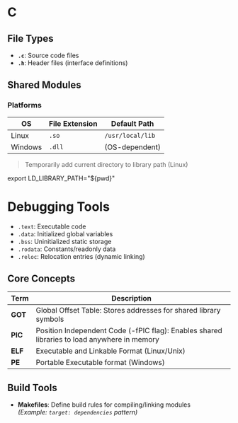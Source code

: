 # C

## File Types

- **`.c`**: Source code files
- **`.h`**: Header files (interface definitions)

## Shared Modules

### Platforms

| OS      | File Extension | Default Path           |
|---------|----------------|------------------------|
| Linux   | `.so`          | `/usr/local/lib`       |
| Windows | `.dll`         | (OS-dependent)         |

> Temporarily add current directory to library path (Linux)

export LD_LIBRARY_PATH="${pwd}"

# Debugging Tools

- `.text`: Executable code  
- `.data`: Initialized global variables  
- `.bss`: Uninitialized static storage  
- `.rodata`: Constants/readonly data  
- `.reloc`: Relocation entries (dynamic linking)  

## Core Concepts

| Term       | Description                                                                 |
|------------|-----------------------------------------------------------------------------|
| **GOT**    | Global Offset Table: Stores addresses for shared library symbols             |
| **PIC**    | Position Independent Code (-fPIC flag): Enables shared libraries to load anywhere in memory |
| **ELF**    | Executable and Linkable Format (Linux/Unix)                                |
| **PE**     | Portable Executable format (Windows)                                       |

## Build Tools

- **Makefiles**: Define build rules for compiling/linking modules  
  *(Example: `target: dependencies` pattern)*
